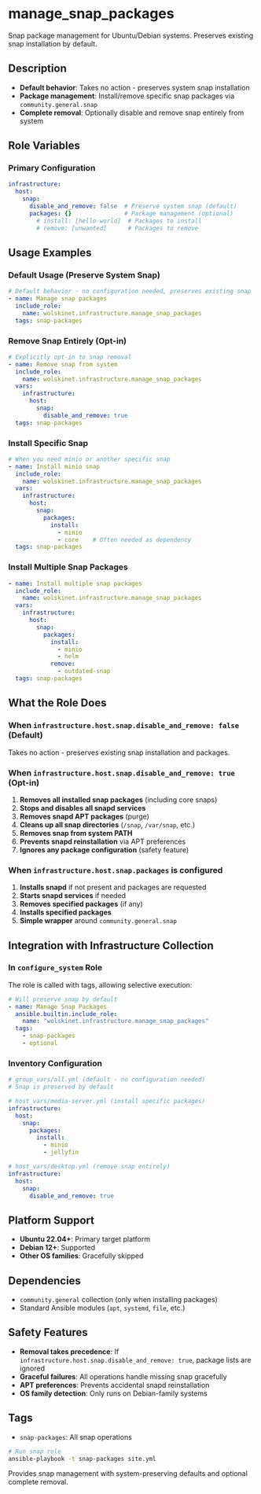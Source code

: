 # manage_snap_packages

Snap package management for Ubuntu/Debian systems. Preserves existing snap installation by default.

## Description

- **Default behavior**: Takes no action - preserves system snap installation
- **Package management**: Install/remove specific snap packages via `community.general.snap`
- **Complete removal**: Optionally disable and remove snap entirely from system

## Role Variables

### Primary Configuration

```yaml
infrastructure:
  host:
    snap:
      disable_and_remove: false  # Preserve system snap (default)
      packages: {}               # Package management (optional)
        # install: [hello-world]  # Packages to install
        # remove: [unwanted]      # Packages to remove
```

## Usage Examples

### Default Usage (Preserve System Snap)

```yaml
# Default behavior - no configuration needed, preserves existing snap
- name: Manage snap packages
  include_role:
    name: wolskinet.infrastructure.manage_snap_packages
  tags: snap-packages
```

### Remove Snap Entirely (Opt-in)

```yaml
# Explicitly opt-in to snap removal
- name: Remove snap from system
  include_role:
    name: wolskinet.infrastructure.manage_snap_packages
  vars:
    infrastructure:
      host:
        snap:
          disable_and_remove: true
  tags: snap-packages
```

### Install Specific Snap

```yaml
# When you need minio or another specific snap
- name: Install minio snap
  include_role:
    name: wolskinet.infrastructure.manage_snap_packages
  vars:
    infrastructure:
      host:
        snap:
          packages:
            install:
              - minio
              - core    # Often needed as dependency
  tags: snap-packages
```

### Install Multiple Snap Packages

```yaml
- name: Install multiple snap packages
  include_role:
    name: wolskinet.infrastructure.manage_snap_packages
  vars:
    infrastructure:
      host:
        snap:
          packages:
            install:
              - minio
              - helm
            remove:
              - outdated-snap
  tags: snap-packages
```

## What the Role Does

### When `infrastructure.host.snap.disable_and_remove: false` (Default)

Takes no action - preserves existing snap installation and packages.

### When `infrastructure.host.snap.disable_and_remove: true` (Opt-in)

1. **Removes all installed snap packages** (including core snaps)
2. **Stops and disables all snapd services**
3. **Removes snapd APT packages** (purge)
4. **Cleans up all snap directories** (`/snap`, `/var/snap`, etc.)
5. **Removes snap from system PATH**
6. **Prevents snapd reinstallation** via APT preferences
7. **Ignores any package configuration** (safety feature)

### When `infrastructure.host.snap.packages` is configured

1. **Installs snapd** if not present and packages are requested
2. **Starts snapd services** if needed
3. **Removes specified packages** (if any)
4. **Installs specified packages**
5. **Simple wrapper** around `community.general.snap`

## Integration with Infrastructure Collection

### In `configure_system` Role

The role is called with tags, allowing selective execution:

```yaml
# Will preserve snap by default
- name: Manage Snap Packages
  ansible.builtin.include_role:
    name: "wolskinet.infrastructure.manage_snap_packages"
  tags:
    - snap-packages
    - optional
```

### Inventory Configuration

```yaml
# group_vars/all.yml (default - no configuration needed)
# Snap is preserved by default

# host_vars/media-server.yml (install specific packages)
infrastructure:
  host:
    snap:
      packages:
        install:
          - minio
          - jellyfin

# host_vars/desktop.yml (remove snap entirely)
infrastructure:
  host:
    snap:
      disable_and_remove: true
```

## Platform Support

- **Ubuntu 22.04+**: Primary target platform
- **Debian 12+**: Supported
- **Other OS families**: Gracefully skipped

## Dependencies

- `community.general` collection (only when installing packages)
- Standard Ansible modules (`apt`, `systemd`, `file`, etc.)

## Safety Features

- **Removal takes precedence**: If `infrastructure.host.snap.disable_and_remove: true`, package lists are ignored
- **Graceful failures**: All operations handle missing snap gracefully
- **APT preferences**: Prevents accidental snapd reinstallation
- **OS family detection**: Only runs on Debian-family systems

## Tags

- `snap-packages`: All snap operations

```bash
# Run snap role
ansible-playbook -t snap-packages site.yml
```

Provides snap management with system-preserving defaults and optional complete removal.
